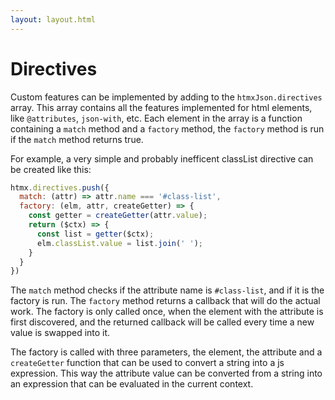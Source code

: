 ```yaml
---
layout: layout.html
---
```


# Directives

Custom features can be implemented by adding to the `htmxJson.directives` array. This array contains all the features implemented for html elements, like `@attributes`, `json-with`, etc. Each element in the array is a function containing a `match` method and a `factory` method, the `factory` method is run if the `match` method returns true.

For example, a very simple and probably inefficent classList directive can be created like this:

```js
htmx.directives.push({
  match: (attr) => attr.name === '#class-list',
  factory: (elm, attr, createGetter) => {
    const getter = createGetter(attr.value);
    return ($ctx) => {
      const list = getter($ctx);
      elm.classList.value = list.join(' ');
    }
  }
})
```

The `match` method checks if the attribute name is `#class-list`, and if it is the factory is run. The `factory` method returns a callback that will do the actual work. The factory is only called once, when the element with the attribute is first discovered, and the returned callback will be called every time a new value is swapped into it.

The factory is called with three parameters, the element, the attribute and a `createGetter` function that can be used to convert a string into a js expression. This way the attribute value can be converted from a string into an expression that can be evaluated in the current context.
